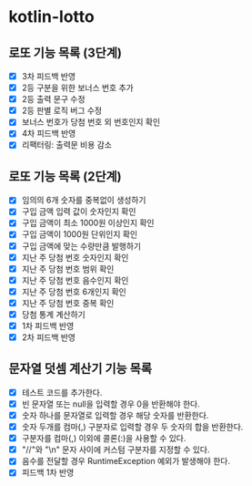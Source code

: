 # kotlin-lotto

## 로또 기능 목록 (3단계)

- [X] 3차 피드백 반영
- [x] 2등 구분을 위한 보너스 번호 추가
- [x] 2등 출력 문구 수정
- [x] 2등 판별 로직 버그 수정
- [x] 보너스 번호가 당첨 번호 외 번호인지 확인
- [x] 4차 피드백 반영
- [x] 리팩터링: 출력문 비용 감소

## 로또 기능 목록 (2단계)

- [X] 임의의 6개 숫자를 중복없이 생성하기
- [X] 구입 금액 입력 값이 숫자인지 확인
- [X] 구입 금액이 최소 1000원 이상인지 확인
- [X] 구입 금액이 1000원 단위인지 확인
- [X] 구입 금액에 맞는 수량만큼 발행하기
- [X] 지난 주 당첨 번호 숫자인지 확인
- [X] 지난 주 당첨 번호 범위 확인
- [X] 지난 주 당첨 번호 음수인지 확인
- [X] 지난 주 당첨 번호 6개인지 확인
- [X] 지난 주 당첨 번호 중복 확인
- [X] 당첨 통계 계산하기
- [X] 1차 피드백 반영
- [X] 2차 피드백 반영

## 문자열 덧셈 계산기 기능 목록

- [X] 테스트 코드를 추가한다.
- [X] 빈 문자열 또는 null을 입력할 경우 0을 반환해야 한다.
- [X] 숫자 하나를 문자열로 입력할 경우 해당 숫자를 반환한다.
- [X] 숫자 두개를 컴마(,) 구분자로 입력할 경우 두 숫자의 합을 반환한다.
- [X] 구분자를 컴마(,) 이외에 콜론(:)을 사용할 수 있다.
- [X] "//"와 "\n" 문자 사이에 커스텀 구분자를 지정할 수 있다.
- [X] 음수를 전달할 경우 RuntimeException 예외가 발생해야 한다.
- [X] 피드백 1차 반영
